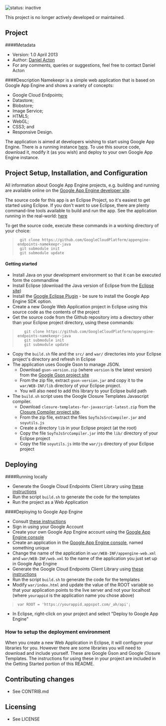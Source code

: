 ![status: inactive](https://img.shields.io/badge/status-inactive-red.svg)

This project is no longer actively developed or maintained.  

## Project
####Metadata
* Version: 1.0 April 2013
* Author: [Daniel Acton](http://plus.ly/daniel.acton)
* For any comments, queries or suggestions, feel free to contact Daniel Acton

####Description
Namekeepr is a simple web application that is based on Google App Engine and shows a variety of concepts:
* Google Cloud Endpoints;
* Datastore;
* Blobstore;
* Image Service;
* HTML5;
* WebGL;
* CSS3; and
* Responsive Design.

The application is aimed at developers wishing to start using Google App Engine. There is a running instance [here](http://namekeepr.appspot.com). To use this source code, download it, modify it (as you wish) and deploy to your own Google App Engine instance.

## Project Setup, Installation, and Configuration
All information about Google App Engine projects, e.g. building and running are available online on the [Google App Engine developer site](https://developers.google.com/appengine).

The source code for this app is an Eclipse Project, so it's easiest to get started using Eclipse. If you don't want to use Eclipse, there are plenty command-line tools available to build and run the app.
See the application running in the real-world: [here](http://namekeepr.appspot.com)

To get the source code, execute these commands in a working directory of your choice:
>      git clone https://github.com/GoogleCloudPlatform/appengine-endpoints-namekeepr-java
>      git submodule init
>      git submodule update

#### Getting started
* Install Java on your development environment so that it can be executed form the commandline
* Install Eclipse (download the Java version of Eclipse from the [Eclipse site](http://www.eclipse.org))
* Install the [Google Eclipse Plugin](https://developers.google.com/appengine/docs/java/tools/eclipse) - be sure to install the Google App Engine SDK option.
* Create a new Google Web Application project in Eclipse using this source code as the contents of the project
* Get the source code from the Github repository into a directory other than your Eclipse project directory, using these commands:
>        git clone https://github.com/GoogleCloudPlatform/appengine-endpoints-namekeepr-java 
>        git submodule init
>        git submodule update

* Copy the `build.sh` file and the `src/` and `war/` directories into your Eclipse project's directory and refresh in Eclipse
* The application uses Google Gson to manage JSON.
  *  Download `gson-version.zip` (where `version` is the latest version) from the [Google Gson project site](https://code.google.com/p/google-gson/)  
  *  From the zip file, extract `gson-version.jar` and copy it to the `war/WEB-INF/lib` directory of your Eclipse project.
  *  You will also need to add this library to your Eclipse build path
* The `build.sh` script uses the Google Closure Templates Javascript compiler.
  * Download `closure-templates-for-javascript-latest.zip` from the [Closure Compiler project site](https://code.google.com/p/closure-templates/). 
  * From the zip file, extract the files `SoyToJsSrcCompiler.jar` and `soyutils.js`
  * Create a directory `lib` in your Eclipse project (at the root) 
  * Copy the file `SoyToJsSrcCompiler.jar` into the `lib/` directory of your Eclipse project
  * Copy the file `soyutils.js` into the `war/js` directory of your Eclipse project

## Deploying
####Running locally
* Generate the Google Cloud Endpoints Client Library using [these instructions](https://developers.google.com/appengine/docs/java/endpoints/gen_clients)
* Run the script `build.sh` to generate the code for the templates
* Run the project as a Web Application

####Deploying to Google App Engine
* Consult [these instructions](https://developers.google.com/appengine/docs/java/gettingstarted/uploading)
* Sign in using your Google Account
* Create your own Google App Engine account using the [Google App Engine console](https://appengine.google.com)
* Create an application in the [Google App Engine console](https://appengine.google.com), named something unique
* Change the name of the application in `war/WEB-INF/appengine-web.xml` and `war/WEB-INF/web.xml` to the name of the application you just set up in Google App Engine
* Generate the Google Cloud Endpoints Client Library using [these instructions](https://developers.google.com/appengine/docs/java/endpoints/gen_clients)
* Run the script `build.sh` to generate the code for the templates
* Modify `war/index.html` and update the value of the ROOT variable so that your application points to the live server and not your localhost (where `yourappid` is the application name you chose above)
>     var ROOT = 'https://yourappid.appspot.com/_ah/api';

* In Eclipse, right-click on your project and select "Deploy to Google App Engine"

### How to setup the deployment environment
When you create a new Web Application in Eclipse, it will configure your libraries for you. However there are some libraries you will need to download and include yourself. These are Google Gson and Google Closure Templates. The instructions for using these in your project are included in the Getting Started portion of this README.

## Contributing changes

* See CONTRIB.md

## Licensing

* See LICENSE

